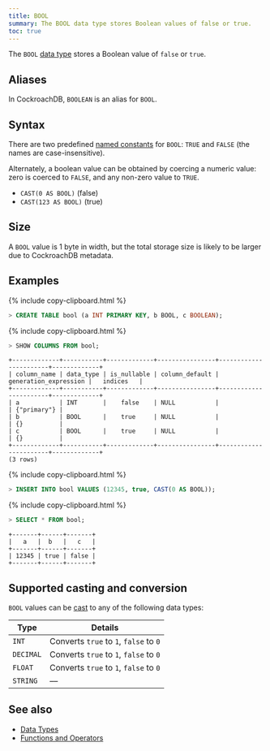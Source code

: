 ```yaml
---
title: BOOL
summary: The BOOL data type stores Boolean values of false or true.
toc: true
---
```


The `BOOL` [data type](data-types.html) stores a Boolean value of `false` or `true`.


## Aliases

In CockroachDB, `BOOLEAN` is an alias for `BOOL`.

## Syntax

There are two predefined [named constants](sql-constants.html#named-constants) for `BOOL`: `TRUE` and `FALSE` (the names are case-insensitive).

Alternately, a boolean value can be obtained by coercing a numeric value: zero is coerced to `FALSE`, and any non-zero value to `TRUE`.

- `CAST(0 AS BOOL)` (false)
- `CAST(123 AS BOOL)` (true)

## Size

A `BOOL` value is 1 byte in width, but the total storage size is likely to be larger due to CockroachDB metadata.  

## Examples

{% include copy-clipboard.html %}
~~~ sql
> CREATE TABLE bool (a INT PRIMARY KEY, b BOOL, c BOOLEAN);
~~~

{% include copy-clipboard.html %}
~~~ sql
> SHOW COLUMNS FROM bool;
~~~

~~~
+-------------+-----------+-------------+----------------+-----------------------+-------------+
| column_name | data_type | is_nullable | column_default | generation_expression |   indices   |
+-------------+-----------+-------------+----------------+-----------------------+-------------+
| a           | INT       |    false    | NULL           |                       | {"primary"} |
| b           | BOOL      |    true     | NULL           |                       | {}          |
| c           | BOOL      |    true     | NULL           |                       | {}          |
+-------------+-----------+-------------+----------------+-----------------------+-------------+
(3 rows)
~~~

{% include copy-clipboard.html %}
~~~ sql
> INSERT INTO bool VALUES (12345, true, CAST(0 AS BOOL));
~~~

{% include copy-clipboard.html %}
~~~ sql
> SELECT * FROM bool;
~~~

~~~
+-------+------+-------+
|   a   |  b   |   c   |
+-------+------+-------+
| 12345 | true | false |
+-------+------+-------+
~~~

## Supported casting and conversion

`BOOL` values can be [cast](data-types.html#data-type-conversions-and-casts) to any of the following data types:

Type | Details
-----|--------
`INT` | Converts `true` to `1`, `false` to `0`
`DECIMAL` | Converts `true` to `1`, `false` to `0`
`FLOAT` | Converts `true` to `1`, `false` to `0`
`STRING` | ––

## See also

* [Data Types](data-types.html)
* [Functions and Operators](https://www.cockroachlabs.com/docs/v20.1/functions-and-operators.html#bool-functions)
